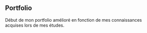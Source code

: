 ## Portfolio
Début de mon portfolio amélioré en fonction de mes connaissances acquises lors de mes études.